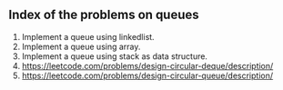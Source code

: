 ## Index of the problems on queues

1. Implement a queue using linkedlist.
2. Implement a queue using array.
3. Implement a queue using stack as data structure.
4. https://leetcode.com/problems/design-circular-deque/description/
5. https://leetcode.com/problems/design-circular-queue/description/